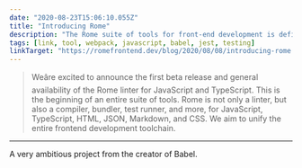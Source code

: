 ```yaml
---
date: "2020-08-23T15:06:10.055Z"
title: "Introducing Rome"
description: "The Rome suite of tools for front-end development is definitely one to watch"
tags: [link, tool, webpack, javascript, babel, jest, testing]
linkTarget: "https://romefrontend.dev/blog/2020/08/08/introducing-rome.html"
---
```

> Weâre excited to announce the first beta release and general availability of the Rome linter for JavaScript and TypeScript. This is the beginning of an entire suite of tools. Rome is not only a linter, but also a compiler, bundler, test runner, and more, for JavaScript, TypeScript, HTML, JSON, Markdown, and CSS. We aim to unify the entire frontend development toolchain.
---

A very ambitious project from the creator of Babel.